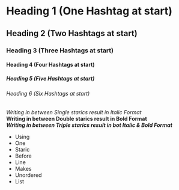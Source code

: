 # Heading 1 (One Hashtag at start)
## Heading 2 (Two Hashtags at start)
### Heading 3 (Three Hashtags at start)
#### Heading 4 (Four Hashtags at start)
##### Heading 5 (Five Hashtags at start)
###### Heading 6 (Six Hashtags at start)

*Writing in between Single starics result in Italic Format*\
**Writing in between Double starics result in Bold Format**\
***Writing in between Triple starics result in bot Italic & Bold Format***

* Using
* One
* Staric
* Before
* Line
* Makes
* Unordered
* List
